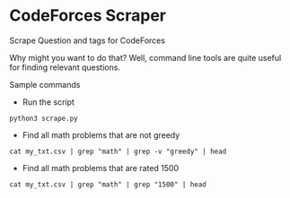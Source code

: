 # CodeForces Scraper
Scrape Question and tags for CodeForces

Why might you want to do that? Well, command line tools are quite useful for finding relevant questions. 

Sample commands
- Run the script
```
python3 scrape.py
```

- Find all math problems that are not greedy

```
cat my_txt.csv | grep "math" | grep -v "greedy" | head
```


- Find all math problems that are rated 1500

```
cat my_txt.csv | grep "math" | grep "1500" | head
```


